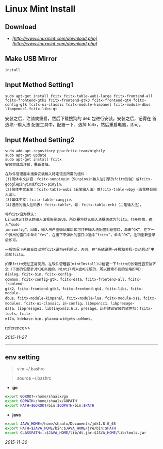 #	Linux Mint Install

##	Download

*	_[http://www.linuxmint.com/download.php](http://www.linuxmint.com/download.php)_

##	Make USB Mirror

	install

##	Input Method Setting1

	sudo apt-get install fcitx fcitx-table-wubi-large fcitx-frontend-all fcitx-frontend-gtk2 fcitx-frontend-gtk3 fcitx-frontend-qt4 fcitx-config-gtk fcitx-ui-classic fcitx-module-kimpanel fcitx-module-dbus libopencc1 fcitx-libs-qt

	
安装之后，注销或重启，然后下载搜狗的 deb 包进行安装。安装之后，记得在 首选项--输入法 配置工具中，配置一下，选择 fcitx，然后重启电脑，即可。


##	Input Method Setting2

	sudo add-apt-repository ppa:fcitx-team/nightly
	sudo apt-get update
	sudo apt-get install fcitx
	安装完成后注销，重新登陆。

	在软件管理器中搜索安装输入特定语言所需的组件：
	(1)简体中文拼音：fcitx-sunpinyin（Sunpinyin输入法引擎的fcitx封装）或fcitx-googlepinyin或fcitx-pinyin。
	(2)简体中文五笔：fcitx-table-wubi（五笔输入法）或fcitx-table-wbpy（五笔拼音输入法）。
	(3)繁体中文：fcitx-table-cangjie。
	(4)通用的输入法码表: fcitx-table*，如：fcitx-table-erbi（二笔输入法）。

	将fcitx设为默认：    
	LinuxMint默认的输入法框架是IBUS，所以要将默认输入法框架改为fcitx。打开终端，输入“sudo 
	im-config”，回车，输入用户密码回车后即可打开输入法配置对话窗口，单击“OK”，在下一个弹出的窗口中单击“Yes”，在接下来弹出的窗口中选中“fcitx”，单击“OK”。注销重新登录后即可。

	一般情况下系统会自动将fcitx设为开机启动，否则，在“系统设置-开机和关机-自动启动”中添加fcitx。

	如果fcitx无法正常使用，在软件管理器(mintInstall)中检查一下fcitx的依赖是否安装齐全（下面的包是针对KDE桌面的，Mint17尚未出KDE版的，所以搜索不到的忽略即可）：dialog，fcitx-bin，fcitx-config-
	common，fcitx-config-gtk，fcitx-data，fcitx-frontend-all，fcitx-frontend-
	gtk2，fcitx-frontend-gtk3，fcitx-frontend-qt4，fcitx-libs，fcitx-module-
	dbus，fcitx-module-kimpanel，fcitx-module-lua，fcitx-module-x11，fcitx-
	modules，fcitx-ui-classic，im-config，libopencc1，libpresage-
	data，libpresage1，libtinyxml2.6.2，presage。此外建议安装的软件包：fcitx-tools，fcitx-
	m17n，kdebase-bin，plasma-widgets-addons。

[reference>>](http://zhidao.baidu.com/link?url=vylQrvcsetmc18FzfJOpS0CEd8pqX9ys7pqtBWfW6Qlv-6cgVkaot4jgV4tjAzZZwJ6rHWx_3A7YVEAyhqnLwMEvpuLiNsMXAuHpITbKmgy)


_2015-11-27_


-----------------------------------

##	env setting

>vim ~/.bashrc

>source ~/.bashrc


*	**go**

```bash
export GOROOT=/home/shaalx/go
export GOPATH=/home/shaalx/GOPATH
export PATH=$GOROOT/bin:$GOPATH/bin:$PATH
```

*	**java**

```bash
export JAVA_HOME=/home/shaalx/Documents/jdk1.8.0_65
export PATH=$JAVA_HOME/bin:$JAVA_HOME/jre/bin:$PATH
export CLASSPATH=.:$JAVA_HOME/lib/dt.jar:$JAVA_HOME/lib/tools.jar
```

_2015-11-30_
